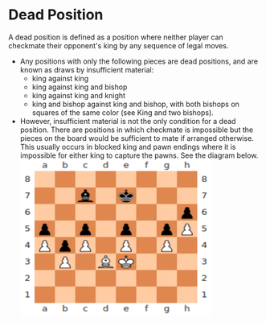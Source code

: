 # Dead Position

A dead position is defined as a position where neither player can checkmate 
their opponent's king by any sequence of legal moves.

- Any positions with only the following pieces are dead positions, 
  and are known as draws by insufficient material:
  - king against king
  - king against king and bishop
  - king against king and knight
  - king and bishop against king and bishop, with both bishops on squares 
    of the same color (see King and two bishops).
- However, insufficient material is not the only condition for a dead position. 
  There are positions in which checkmate is impossible but the pieces on the board 
  would be sufficient to mate if arranged otherwise. 
  This usually occurs in blocked king and pawn endings where it is impossible 
  for either king to capture the pawns. See the diagram below.
  <img src="/resources/images/dead_position.png" title="dead position example" width="380"/>
